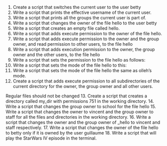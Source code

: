 1. Create a script that switches the current user to the user betty
2. Write a script that prints the effective username of the current user.
3. Write a script that prints all the groups the current user is part of.
4. Write a script that changes the owner of the file hello to the user betty
5. Write a script that creates an empty file called hello.
6. Write a script that adds execute permission to the owner of the file hello.
7. Write a script that adds execute permission to the owner and the group owner, and read permission to other users, to the file hello
8. Write a script that adds execution permission to the owner, the group owner and the other users, to the file hello
9. Write a script that sets the permission to the file hello as follows:
10. Write a script that sets the mode of the file hello to this:
11. Write a script that sets the mode of the file hello the same as olleh’s mode.
12. Create a script that adds execute permission to all subdirectories of the current directory for the owner, the group owner and all other users.

Regular files should not be changed
13. Create a script that creates a directory called my\_dir with permissions 751 in the working directory.
14. Write a script that changes the group owner to school for the file hello
15. Write a script that changes the owner to vincent and the group owner to staff for all the files and directories in the working directory. 
16. Write a script that changes the owner and the group owner of \_hello to vincent and staff respectively.
17. Write a script that changes the owner of the file hello to betty only if it is owned by the user guillaume
18. Write a script that will play the StarWars IV episode in the terminal.

